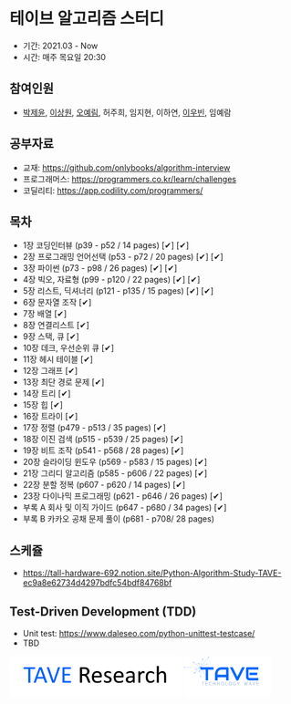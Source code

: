 # 테이브 알고리즘 스터디
- 기간: 2021.03 - Now
- 시간: 매주 목요일 20:30

## 참여인원

- [박제윤](http://jeiyoon.github.io/), [이상원](https://s-wlii.github.io/), [오예림](https://yerimoh.github.io/), 허주희, 임지현, 이하연, [이우빈](https://woobni.github.io/), 임예람

## 공부자료

- 교재: https://github.com/onlybooks/algorithm-interview
- 프로그래머스: https://programmers.co.kr/learn/challenges
- 코딜리티: https://app.codility.com/programmers/

## 목차

- 1장   코딩인터뷰 (p39 - p52 / 14 pages) [✔] [✔]
- 2장   프로그래밍 언어선택 (p53 - p72 / 20 pages) [✔] [✔]
- 3장   파이썬 (p73 - p98 / 26 pages) [✔] [✔]
- 4장   빅오, 자료형 (p99 - p120 / 22 pages) [✔] [✔]
- 5장   리스트, 딕셔너리 (p121 - p135 / 15 pages) [✔] [✔]
- 6장   문자열 조작 [✔]
- 7장   배열 [✔]
- 8장   연결리스트 [✔]
- 9장   스택, 큐 [✔]
- 10장   데크, 우선순위 큐 [✔]
- 11장   헤시 테이블 [✔]
- 12장   그래프 [✔]
- 13장   최단 경로 문제 [✔]
- 14장   트리 [✔]
- 15장   힙 [✔]
- 16장   트라이 [✔]
- 17장   정렬 (p479 - p513 / 35 pages) [✔]
- 18장   이진 검색 (p515 - p539 / 25 pages) [✔]
- 19장   비트 조작 (p541 - p568 / 28 pages) [✔]
- 20장   슬라이딩 윈도우 (p569 - p583 / 15 pages) [✔]
- 21장   그리디 알고리즘 (p585 - p606 / 22 pages) [✔]
- 22장   분할 정복 (p607 - p620 / 14 pages) [✔]
- 23장   다이나믹 프로그래밍 (p621 - p646 / 26 pages) [✔]
- 부록 A   회사 및 이직 가이드 (p647 - p680 / 34 pages) [✔]
- 부록 B   카카오 공채 문제 풀이 (p681 - p708/ 28 pages)


## 스케쥴

- https://tall-hardware-692.notion.site/Python-Algorithm-Study-TAVE-ec9a8e62734d4297bdfc54bdf84768bf

## Test-Driven Development (TDD)

- Unit test: https://www.daleseo.com/python-unittest-testcase/ 
- TBD

<!-- ![l1](./imgs/logo_tave.png) -->
<!-- ![l2](./imgs/logo_research.png) -->
[<img src = "./imgs/logo_tave_research.png" width="60%">](https://taveresearch.github.io/) [<img src = "./imgs/logo_tave.png" width="30%">](https://tavewave.github.io/) 
